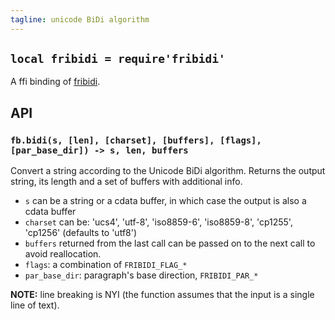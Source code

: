 ```yaml
---
tagline: unicode BiDi algorithm
---
```


## `local fribidi = require'fribidi'`

A ffi binding of [fribidi][fribidi lib].

## API

### `fb.bidi(s, [len], [charset], [buffers], [flags], [par_base_dir]) -> s, len, buffers`

Convert a string according to the Unicode BiDi algorithm. Returns the output
string, its length and a set of buffers with additional info.

  * `s` can be a string or a cdata buffer, in which case the output is also
  a cdata buffer
  * `charset` can be: 'ucs4', 'utf-8', 'iso8859-6', 'iso8859-8', 'cp1255',
  'cp1256' (defaults to 'utf8')
  * `buffers` returned from the last call can be passed on to the next call
  to avoid reallocation.
  * `flags`: a combination of `FRIBIDI_FLAG_*`
  * `par_base_dir`: paragraph's base direction, `FRIBIDI_PAR_*`

__NOTE:__ line breaking is NYI (the function assumes that the input is a
single line of text).

[fribidi lib]: http://fribidi.org/
